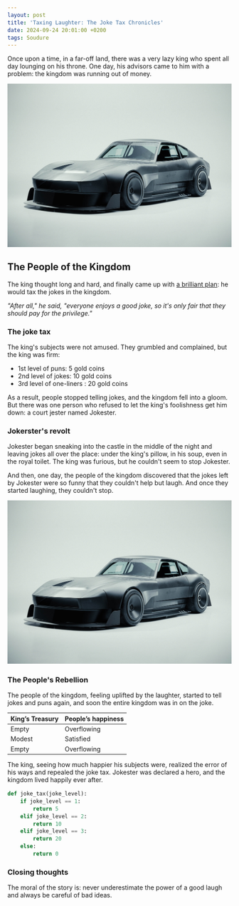 ```yaml
---
layout: post
title: 'Taxing Laughter: The Joke Tax Chronicles'
date: 2024-09-24 20:01:00 +0200
tags: Soudure
---
```


Once upon a time, in a far-off land, there was a very lazy king who spent all day lounging on his throne. One day, his advisors came to him with a problem: the kingdom was running out of money.

<p class="hero-image">
<img src="/images/240Reference.jpeg" alt="Super quick racecar">
</p>

## The People of the Kingdom

The king thought long and hard, and finally came up with [a brilliant plan](https://gaetanjestin.com): he would tax the jokes in the kingdom.

_"After all," he said, "everyone enjoys a good joke, so it's only fair that they should pay for the privilege."_

### The joke tax

The king's subjects were not amused. They grumbled and complained, but the king was firm:

- 1st level of puns: 5 gold coins
- 2nd level of jokes: 10 gold coins
- 3rd level of one-liners : 20 gold coins

As a result, people stopped telling jokes, and the kingdom fell into a gloom. But there was one person who refused to let the king's foolishness get him down: a court jester named Jokester.

### Jokerster's revolt

Jokester began sneaking into the castle in the middle of the night and leaving jokes all over the place: under the king's pillow, in his soup, even in the royal toilet. The king was furious, but he couldn't seem to stop Jokester.

And then, one day, the people of the kingdom discovered that the jokes left by Jokester were so funny that they couldn't help but laugh. And once they started laughing, they couldn't stop.

![My helpful screenshot](/images/240Reference.jpeg)

### The People's Rebellion

The people of the kingdom, feeling uplifted by the laughter, started to tell jokes and puns again, and soon the entire kingdom was in on the joke.

| King’s Treasury | People’s happiness |
| --------------- | ------------------ |
| Empty           | Overflowing        |
| Modest          | Satisfied          |
| Empty           | Overflowing        |

The king, seeing how much happier his subjects were, realized the error of his ways and repealed the joke tax. Jokester was declared a hero, and the kingdom lived happily ever after.

```python
def joke_tax(joke_level):
    if joke_level == 1:
        return 5
    elif joke_level == 2:
        return 10
    elif joke_level == 3:
        return 20
    else:
        return 0
```

### Closing thoughts

The moral of the story is: never underestimate the power of a good laugh and always be careful of bad ideas.
